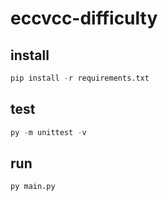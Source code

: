 # eccvcc-difficulty
## install
```python
pip install -r requirements.txt
```
## test
```python
py -m unittest -v
```

## run
```python
py main.py
```